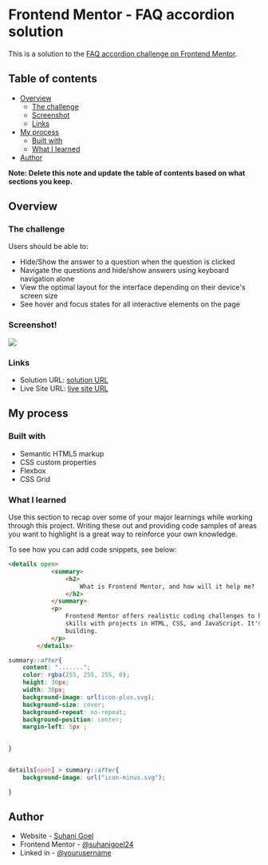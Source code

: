 # Frontend Mentor - FAQ accordion solution

This is a solution to the [FAQ accordion challenge on Frontend Mentor](https://www.frontendmentor.io/challenges/faq-accordion-wyfFdeBwBz).

## Table of contents

- [Overview](#overview)
  - [The challenge](#the-challenge)
  - [Screenshot](#screenshot)
  - [Links](#links)
- [My process](#my-process)
  - [Built with](#built-with)
  - [What I learned](#what-i-learned)
- [Author](#author)


**Note: Delete this note and update the table of contents based on what sections you keep.**

## Overview

### The challenge

Users should be able to:

- Hide/Show the answer to a question when the question is clicked
- Navigate the questions and hide/show answers using keyboard navigation alone
- View the optimal layout for the interface depending on their device's screen size
- See hover and focus states for all interactive elements on the page

### Screenshot!

![](https://github.com/suhanigoel24/FAQ-Accordian/assets/165935293/7fbc285e-52f2-41c9-aa19-6bac14a497bb)

### Links

- Solution URL: [solution URL](https://your-solution-url.com)
- Live Site URL: [live site URL](https://suhanigoel24.github.io/FAQ-Accordian/)

## My process

### Built with

- Semantic HTML5 markup
- CSS custom properties
- Flexbox
- CSS Grid


### What I learned

Use this section to recap over some of your major learnings while working through this project. Writing these out and providing code samples of areas you want to highlight is a great way to reinforce your own knowledge.

To see how you can add code snippets, see below:

```html
<details open>
            <summary>
                <h2>
                    What is Frontend Mentor, and how will it help me?
                </h2>
            </summary>
            <p>
                Frontend Mentor offers realistic coding challenges to help developers improve their frontend coding
                skills with projects in HTML, CSS, and JavaScript. It's suitable for all levels and ideal for portfolio
                building.
            </p>
        </details>
```
```css
summary::after{
    content: ".......";
    color: rgba(255, 255, 255, 0);
    height: 30px;
    width: 30px;
    background-image: url(icon-plus.svg);
    background-size: cover;
    background-repeat: no-repeat;
    background-position: center;
    margin-left: 5px ;
    

}


details[open] > summary::after{
    background-image: url("icon-minus.svg");

}
```


## Author

- Website - [Suhani Goel](https://suhanigoel24.github.io/FAQ-Accordian/)
- Frontend Mentor - [@suhanigoel24](https://www.frontendmentor.io/profile/suhanigoel24)
- Linked in - [@yourusername](https://www.twitter.com/yourusername)

